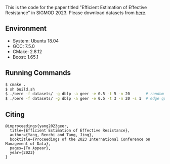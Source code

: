 This is the code for the paper titled "Efficient Estimation of Effective Resistance" in SIGMOD 2023.
Please download datasets from [here](https://entuedu-my.sharepoint.com/:f:/g/personal/yang0461_e_ntu_edu_sg/EvIEyc3Wx3dEpSDzKIDx9zgBOnMz616SteEbTieUrd8Xwg?e=OLr3N9).

## Environment
- System: Ubuntu 18.04
- GCC: 7.5.0
- CMake: 2.8.12
- Boost: 1.65.1

## Running Commands
```sh
$ cmake .
$ sh build.sh
$ ./bere -f datasets/ -g dblp -a geer -e 0.5 -t 5 -n 20       # random queries
$ ./bere -f datasets/ -g dblp -a geer -e 0.5 -t 3 -n 20 -s 1  # edge queries

```

## Citing
```
@inproceedings{yang2023geer,
  title={Efficient Estimation of Effective Resistance},
  author={Yang, Renchi and Tang, Jing},
  booktitle={Proceedings of the 2023 International Conference on Management of Data},
  pages={To Appear},
  year={2023}
}
```
